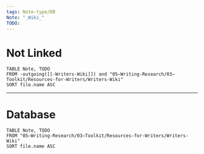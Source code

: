 ```yaml
---
tags: Note-type/DB
Note: "_Wiki_"
TODO: 
---
```

# Not Linked

```dataview
TABLE Note, TODO
FROM -outgoing([[-Writers-Wiki]]) and "05–Writing-Research/03–Toolkit/Resources-for-Writers/Writers-Wiki"
SORT file.name ASC
```

***
# Database

```dataview
TABLE Note, TODO
FROM "05–Writing-Research/03–Toolkit/Resources-for-Writers/Writers-Wiki"
SORT file.name ASC
```
